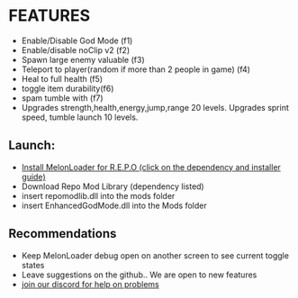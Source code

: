 # FEATURES

- Enable/Disable God Mode (f1)
- Enable/disable noClip v2 (f2)
- Spawn large enemy valuable (f3)
- Teleport to player(random if more than 2 people in game) (f4)
- Heal to full health (f5)
- toggle item durability(f6)
- spam tumble with (f7)
- Upgrades strength,health,energy,jump,range 20 levels. Upgrades sprint speed, tumble launch 10 levels.

## Launch:

- [Install MelonLoader for R.E.P.O (click on the dependency and installer guide)](https://github.com/LavaGang/MelonLoader.Installer?tab=readme-ov-file)
- Download Repo Mod Library (dependency listed)
- insert repomodlib.dll into the mods folder
- insert EnhancedGodMode.dll into the Mods folder

## Recommendations

- Keep MelonLoader debug open on another screen to see current toggle states
- Leave suggestions on the github.. We are open to new features
- [join our discord for help on problems](https://discord.gg/Zwa7y7sK) 